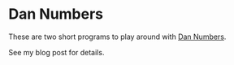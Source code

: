 # Dan Numbers
These are two short programs to play around with [Dan Numbers](https://neacsu.net/posts/nd/).

See my blog post for details.
